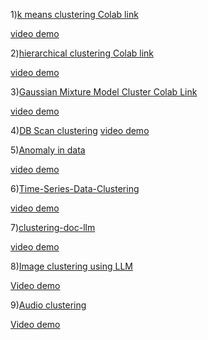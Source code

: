 1)[k means clustering Colab link](https://colab.research.google.com/drive/1TbaY2mL-vqWvHloaE6_aIO07NnKw5Qet?usp=sharing)


[video demo](https://drive.google.com/file/d/1OPvdPVUkTmzdAl52kFBR_y_tAy2jpQWH/view?usp=sharing)

2)[hierarchical clustering Colab link](https://colab.research.google.com/drive/1jBopEV8ZNv_h9tnBQs2KyQdeUOR0CJwX?usp=sharing)


[video demo](https://drive.google.com/file/d/1ujqIo8XaIfTXF5D_2seFKTt-whympwQk/view?usp=sharing)

3)[Gaussian Mixture Model Cluster Colab Link](https://colab.research.google.com/drive/1CCtNGeRvt6Vhgr5xTuGOlYBBJqnpp1Cq?usp=sharing)

[video demo](https://drive.google.com/file/d/1kl1xddu6w-s54JkB6E96Ot6Mrw5xh0Ff/view?usp=sharing)

4)[DB Scan clustering](https://colab.research.google.com/drive/1EPbSjUy152ejU8nXhdQzhfQRou0qKssH?usp=sharing)
[video demo](https://drive.google.com/file/d/1VbuCLlErnn4eHWJ64EDp01UAi2gzAoR5/view?usp=sharing)

5)[Anomaly in data](https://colab.research.google.com/drive/1IxRL216Xld0pG4PNi60V2A7SgRjN9-b9?usp=sharing)

[video demo](https://drive.google.com/file/d/1EyzAZjuxMCw96xJJBaf502JrMHWnob5Y/view?usp=sharing)


6)[Time-Series-Data-Clustering](https://colab.research.google.com/drive/1f8gJ-yDAd6-cfMil0mFkbYSc0UiXxGsJ?usp=sharing)

[video demo](https://drive.google.com/file/d/1dXYCvpDZxmKk9RcmQYk457iAolB6G0zD/view?usp=sharing)


7)[clustering-doc-llm](https://colab.research.google.com/drive/1VK0-k7SALh9LWXImfAsy9nP8JNnV0UtR?usp=sharing)

[video demo](https://drive.google.com/file/d/1JQMZWzL8p-24aqDfZl6dbuaYW7s-7pIn/view?usp=sharing)

8)[Image clustering using LLM](https://colab.research.google.com/drive/1mWETagEgA9oWALmdeHUsMvHUNc0O8KOF?usp=sharing)

[Video demo](https://drive.google.com/file/d/13cRA0kFTn3FiPKmSvlwHGLjOx6k7ZGT0/view?usp=sharing)

9)[Audio clustering](https://colab.research.google.com/drive/1juIDjIl2p6yUPE3xhMULjdbm191HzC4-?usp=sharing)

[Video demo](https://drive.google.com/file/d/1ONoQbXNGJ7C5BOGMTjP0DsNSrbRHm2xe/view?usp=sharing)
